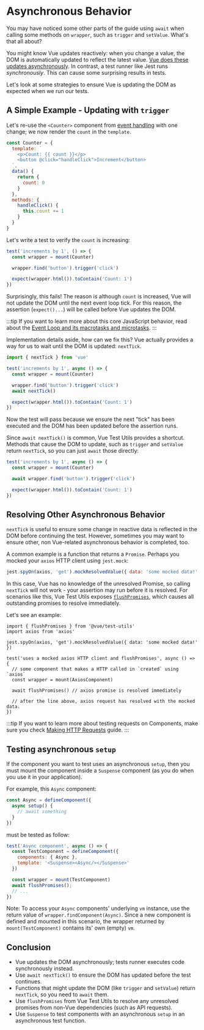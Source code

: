 # Asynchronous Behavior

You may have noticed some other parts of the guide using `await` when calling some methods on `wrapper`, such as `trigger` and `setValue`. What's that all about?

You might know Vue updates reactively: when you change a value, the DOM is automatically updated to reflect the latest value. [Vue does these updates asynchronously](https://v3.vuejs.org/guide/change-detection.html#async-update-queue). In contrast, a test runner like Jest runs _synchronously_. This can cause some surprising results in tests.

Let's look at some strategies to ensure Vue is updating the DOM as expected when we run our tests.

## A Simple Example - Updating with `trigger`

Let's re-use the `<Counter>` component from [event handling](../essentials/event-handling) with one change; we now render the `count` in the `template`.

```js
const Counter = {
  template: `
    <p>Count: {{ count }}</p>
    <button @click="handleClick">Increment</button>
  `,
  data() {
    return {
      count: 0
    }
  },
  methods: {
    handleClick() {
      this.count += 1
    }
  }
}
```

Let's write a test to verify the `count` is increasing:

```js
test('increments by 1', () => {
  const wrapper = mount(Counter)

  wrapper.find('button').trigger('click')

  expect(wrapper.html()).toContain('Count: 1')
})
```

Surprisingly, this fails! The reason is although `count` is increased, Vue will not update the DOM until the next event loop tick. For this reason, the assertion (`expect()...`) will be called before Vue updates the DOM.

:::tip
If you want to learn more about this core JavaScript behavior, read about the [Event Loop and its macrotasks and microtasks](https://javascript.info/event-loop#macrotasks-and-microtasks).
:::

Implementation details aside, how can we fix this? Vue actually provides a way for us to wait until the DOM is updated: `nextTick`.

```js {1,7}
import { nextTick } from 'vue'

test('increments by 1', async () => {
  const wrapper = mount(Counter)

  wrapper.find('button').trigger('click')
  await nextTick()

  expect(wrapper.html()).toContain('Count: 1')
})
```

Now the test will pass because we ensure the next "tick" has been executed and the DOM has been updated before the assertion runs.

Since `await nextTick()` is common, Vue Test Utils provides a shortcut. Methods that cause the DOM to update, such as `trigger` and `setValue` return `nextTick`, so you can just `await` those directly:

```js {4}
test('increments by 1', async () => {
  const wrapper = mount(Counter)

  await wrapper.find('button').trigger('click')

  expect(wrapper.html()).toContain('Count: 1')
})
```

## Resolving Other Asynchronous Behavior

`nextTick` is useful to ensure some change in reactive data is reflected in the DOM before continuing the test. However, sometimes you may want to ensure other, non Vue-related asynchronous behavior is completed, too.

A common example is a function that returns a `Promise`. Perhaps you mocked your `axios` HTTP client using `jest.mock`:

```js
jest.spyOn(axios, 'get').mockResolvedValue({ data: 'some mocked data!' })
```

In this case, Vue has no knowledge of the unresolved Promise, so calling `nextTick` will not work - your assertion may run before it is resolved. For scenarios like this, Vue Test Utils exposes [`flushPromises`](../../api/#flushPromises), which causes all outstanding promises to resolve immediately.

Let's see an example:

```js{1,12}
import { flushPromises } from '@vue/test-utils'
import axios from 'axios'

jest.spyOn(axios, 'get').mockResolvedValue({ data: 'some mocked data!' })

test('uses a mocked axios HTTP client and flushPromises', async () => {
  // some component that makes a HTTP called in `created` using `axios`
  const wrapper = mount(AxiosComponent)

  await flushPromises() // axios promise is resolved immediately

  // after the line above, axios request has resolved with the mocked data.
})
```

:::tip
If you want to learn more about testing requests on Components, make sure you check [Making HTTP Requests](http-requests.md) guide.
:::

## Testing asynchronous `setup`

If the component you want to test uses an asynchronous `setup`,
then you must mount the component inside a `Suspense` component
(as you do when you use it in your application).

For example, this `Async` component:

```js
const Async = defineComponent({
  async setup() {
    // await something
  }
})
```

must be tested as follow:

```js
test('Async component', async () => {
  const TestComponent = defineComponent({
    components: { Async },
    template: '<Suspense><Async/></Suspense>'
  })

  const wrapper = mount(TestComponent)
  await flushPromises();
  // ...
})
```
Note: To access your `Async` components' underlying `vm` instance, use the return value of `wrapper.findComponent(Async)`. Since a new component is defined and mounted in this scenario, the wrapper returned by `mount(TestComponent)` contains its' own (empty) `vm`.

## Conclusion

- Vue updates the DOM asynchronously; tests runner executes code synchronously instead.
- Use `await nextTick()` to ensure the DOM has updated before the test continues.
- Functions that might update the DOM (like `trigger` and `setValue`) return `nextTick`, so you need to `await` them.
- Use `flushPromises` from Vue Test Utils to resolve any unresolved promises from non-Vue dependencies (such as API requests).
- Use `Suspense` to test components with an asynchronous `setup` in an asynchronous test function.
